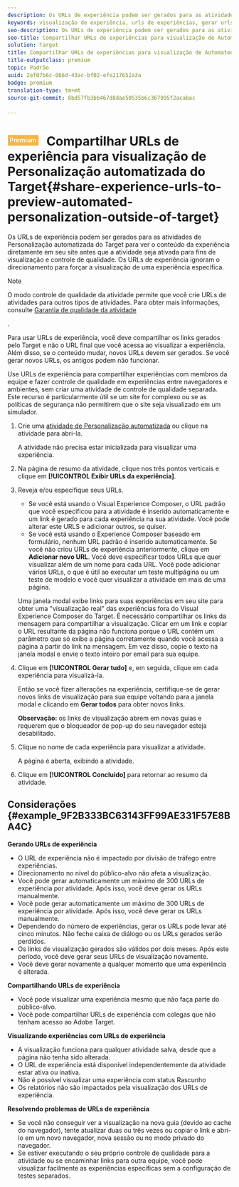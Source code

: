 ```yaml
---
description: Os URLs de experiência podem ser gerados para as atividades de Personalização automatizada do Target para ver o conteúdo da experiência diretamente em seu site antes que a atividade seja ativada para fins de visualização e controle de qualidade. Os URLs de experiência ignoram o direcionamento para forçar a visualização de uma experiência específica.
keywords: visualização de experiência, urls de experiências, gerar urls, ver urls de experiências
seo-description: Os URLs de experiência podem ser gerados para as atividades de Personalização automatizada do Target para ver o conteúdo da experiência diretamente em seu site antes que a atividade seja ativada para fins de visualização e controle de qualidade. Os URLs de experiência ignoram o direcionamento para forçar a visualização de uma experiência específica.
seo-title: Compartilhar URLs de experiências para visualização de Automated Personalization fora do Target
solution: Target
title: Compartilhar URLs de experiências para visualização de Automated Personalization fora do Target
title-outputclass: premium
topic: Padrão
uuid: 2ef07b6c-086d-43ac-bf02-efe217652a3a
badge: premium
translation-type: tm+mt
source-git-commit: 8bd57fb3bb467d8dae50535b6c367995f2acabac

---
```



# ![PREMIUM](/help/assets/premium.png) Compartilhar URLs de experiência para visualização de Personalização automatizada do Target{#share-experience-urls-to-preview-automated-personalization-outside-of-target}

Os URLs de experiência podem ser gerados para as atividades de Personalização automatizada do Target para ver o conteúdo da experiência diretamente em seu site antes que a atividade seja ativada para fins de visualização e controle de qualidade. Os URLs de experiência ignoram o direcionamento para forçar a visualização de uma experiência específica.

>[!NOTE]
>
>O modo controle de qualidade da atividade permite que você crie URLs de atividades para outros tipos de atividades. Para obter mais informações, consulte [Garantia de qualidade da atividade](../../c-activities/c-activity-qa/activity-qa.md#concept_9329EF33DE7D41CA9815C8115DBC4E40)

.

Para usar URLs de experiência, você deve compartilhar os links gerados pelo Target e não o URL final que você acessa ao visualizar a experiência. Além disso, se o conteúdo mudar, novos URLs devem ser gerados. Se você gerar novos URLs, os antigos podem não funcionar.

Use URLs de experiência para compartilhar experiências com membros da equipe e fazer controle de qualidade em experiências entre navegadores e ambientes, sem criar uma atividade de controle de qualidade separada. Este recurso é particularmente útil se um site for complexo ou se as políticas de segurança não permitirem que o site seja visualizado em um simulador.

1. Crie uma [atividade de Personalização automatizada](../../c-activities/t-automated-personalization/create-ap-activity.md#task_8AAF837796D74CF893CA2F88BA1491C9) ou clique na atividade para abri-la.

   A atividade não precisa estar inicializada para visualizar uma experiência.
1. Na página de resumo da atividade, clique nos três pontos verticais e clique em **[!UICONTROL Exibir URLs da experiência]**.
1. Reveja e/ou especifique seus URLs.

   * Se você está usando o Visual Experience Composer, o URL padrão que você especificou para a atividade é inserido automaticamente e um link é gerado para cada experiência na sua atividade. Você pode alterar este URLS e adicionar outros, se quiser.
   * Se você está usando o Experience Composer baseado em formulário, nenhum URL padrão é inserido automaticamente. Se você não criou URLs de experiência anteriormente, clique em **Adicionar novo URL**. Você deve especificar todos URLs que quer visualizar além de um nome para cada URL.
   Você pode adicionar vários URLs, o que é útil ao executar um teste multipágina ou um teste de modelo e você quer visualizar a atividade em mais de uma página.

   Uma janela modal exibe links para suas experiências em seu site para obter uma "visualização real" das experiências fora do Visual Experience Composer do Target. É necessário compartilhar os links da mensagem para compartilhar a visualização. Clicar em um link e copiar o URL resultante da página não funciona porque o URL contém um parâmetro que só exibe a página corretamente quando você acessa a página a partir do link na mensagem. Em vez disso, copie o texto na janela modal e envie o texto inteiro por email para sua equipe.
1. Clique em **[!UICONTROL Gerar tudo]** e, em seguida, clique em cada experiência para visualizá-la.

   Então se você fizer alterações na experiência, certifique-se de gerar novos links de visualização para sua equipe voltando para a janela modal e clicando em **Gerar todos** para obter novos links.

   **Observação:** os links de visualização abrem em novas guias e requerem que o bloqueador de pop-up do seu navegador esteja desabilitado.

1. Clique no nome de cada experiência para visualizar a atividade.

   A página é aberta, exibindo a atividade.
1. Clique em **[!UICONTROL Concluído]** para retornar ao resumo da atividade.

## Considerações {#example_9F2B333BC63143FF99AE331F57E8BA4C}

**Gerando URLs de experiência**

* O URL de experiência não é impactado por divisão de tráfego entre experiências.
* Direcionamento no nível do público-alvo não afeta a visualização.
* Você pode gerar automaticamente um máximo de 300 URLs de experiência por atividade. Após isso, você deve gerar os URLs manualmente.
* Você pode gerar automaticamente um máximo de 300 URLs de experiência por atividade. Após isso, você deve gerar os URLs manualmente.
* Dependendo do número de experiências, gerar os URLs pode levar até cinco minutos. Não feche caixa de diálogo ou os URLs gerados serão perdidos.
* Os links de visualização gerados são válidos por dois meses. Após este período, você deve gerar seus URLs de visualização novamente.
* Você deve gerar novamente a qualquer momento que uma experiência é alterada.

**Compartilhando URLs de experiência**

* Você pode visualizar uma experiência mesmo que não faça parte do público-alvo.
* Você pode compartilhar URLs de experiência com colegas que não tenham acesso ao Adobe Target.

**Visualizando experiências com URLs de experiência**

* A visualização funciona para qualquer atividade salva, desde que a página não tenha sido alterada.
* O URL de experiência está disponível independentemente da atividade estar ativa ou inativa.
* Não é possível visualizar uma experiência com status Rascunho
* Os relatórios não são impactados pela visualização dos URLs de experiência.

**Resolvendo problemas de URLs de experiência**

* Se você não conseguir ver a visualização na nova guia (devido ao cache do navegador), tente atualizar duas ou três vezes ou copiar o link e abri-lo em um novo navegador, nova sessão ou no modo privado do navegador.
* Se estiver executando o seu próprio controle de qualidade para a atividade ou se encaminhar links para outra equipe, você pode visualizar facilmente as experiências específicas sem a configuração de testes separados.

